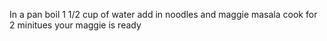 In a pan boil 1 1/2 cup of water
add in noodles and maggie masala
cook for 2 minitues
your maggie is ready